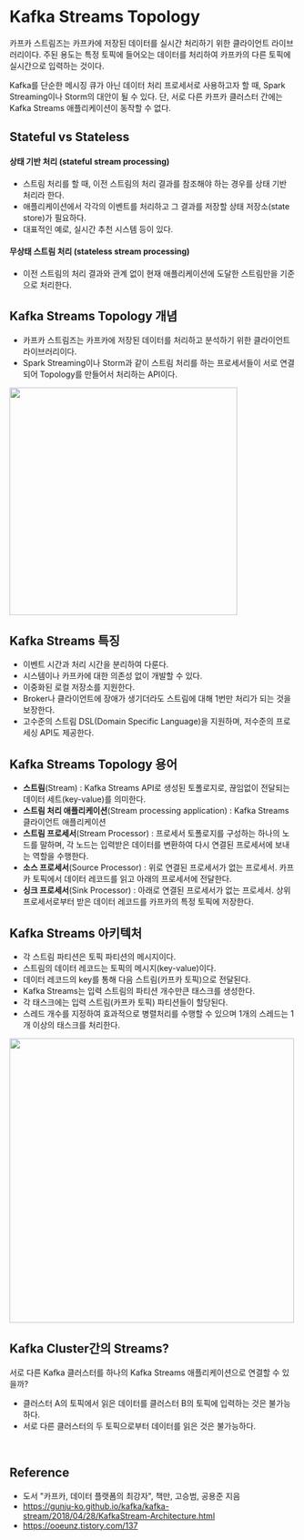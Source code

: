 # Kafka Streams Topology

카프카 스트림즈는 카프카에 저장된 데이터를 실시간 처리하기 위한 클라이언트 라이브러리이다. 주된 용도는 특정 토픽에 들어오는 데이터를 처리하여 카프카의 다른 토픽에 실시간으로 입력하는 것이다.

Kafka를 단순한 메시징 큐가 아닌 데이터 처리 프로세서로 사용하고자 할 때, Spark Streaming이나 Storm의 대안이 될 수 있다. 단, 서로 다른 카프카 클러스터 간에는 Kafka Streams 애플리케이션이 동작할 수 없다.



## Stateful vs Stateless



#### 상태 기반 처리 (stateful stream processing)

- 스트림 처리를 할 때, 이전 스트림의 처리 결과를 참조해야 하는 경우를 상태 기반 처리라 한다.
- 애플리케이션에서 각각의 이벤트를 처리하고 그 결과를 저장할 상태 저장소(state store)가 필요하다.
- 대표적인 예로, 실시간 추천 시스템 등이 있다.



#### 무상태 스트림 처리 (stateless stream processing)

- 이전 스트림의 처리 결과와 관계 없이 현재 애플리케이션에 도달한 스트림만을 기준으로 처리한다.





## Kafka Streams Topology 개념

- 카프카 스트림즈는 카프카에 저장된 데이터를 처리하고 분석하기 위한 클라이언트 라이브러리이다.
- Spark Streaming이나 Storm과 같이 스트림 처리를 하는 프로세서들이 서로 연결되어 Topology를 만들어서 처리하는 API이다.

<img src = "https://github.com/dhkdn9192/data_engineer_should_know/blob/master/interview/hadoop/img/kafka_streams_topology.jpeg" width="400px">



## Kafka Streams 특징

- 이벤트 시간과 처리 시간을  분리하여 다룬다.
- 시스템이나 카프카에 대한 의존성 없이 개발할 수 있다.
- 이중화된 로컬 저장소를 지원한다.
- Broker나 클라이언트에 장애가 생기더라도 스트림에 대해 1번만 처리가 되는 것을 보장한다.
- 고수준의 스트림 DSL(Domain Specific Language)을 지원하며, 저수준의 프로세싱 API도 제공한다.



## Kafka Streams Topology 용어

- **스트림**(Stream) : Kafka Streams API로 생성된 토폴로지로, 끊임없이 전달되는 데이터 세트(key-value)를 의미한다.
- **스트림 처리 애플리케이션**(Stream processing application) : Kafka Streams 클라이언트 애플리케이션
- **스트림 프로세서**(Stream Processor) : 프로세서 토폴로지를 구성하는 하나의 노드를 말하며, 각 노드는 입력받은 데이터를 변환하여 다시 연결된 프로세서에 보내는 역할을 수행한다.
- **소스 프로세서**(Source Processor) : 위로 연결된 프로세서가 없는 프로세서. 카프카 토픽에서 데이터 레코드를 읽고 아래의 프로세서에 전달한다.
- **싱크 프로세서**(Sink Processor) : 아래로 연결된 프로세서가 없는 프로세서. 상위 프로세서로부터 받은 데이터 레코드를 카프카의 특정 토픽에 저장한다.



## Kafka Streams 아키텍처

- 각 스트림 파티션은 토픽 파티션의 메시지이다.
- 스트림의 데이터 레코드는 토픽의 메시지(key-value)이다.
- 데이터 레코드의 key를 통해 다음 스트림(카프카 토픽)으로 전달된다.
- Kafka Streams는 입력 스트림의 파티션 개수만큰 태스크를 생성한다.
- 각 태스크에는 입력 스트림(카프카 토픽) 파티션들이 할당된다.
- 스레드 개수를 지정하여 효과적으로 병렬처리를 수행할 수 있으며 1개의 스레드는 1개 이상의 태스크를 처리한다.

<img src = "https://github.com/dhkdn9192/data_engineer_should_know/blob/master/interview/hadoop/img/kafka_streams_architecture.jpg" width="500px">






## Kafka Cluster간의 Streams?

서로 다른 Kafka 클러스터를 하나의 Kafka Streams 애플리케이션으로 연결할 수 있을까?
- 클러스터 A의 토픽에서 읽은 데이터를 클러스터 B의 토픽에 입력하는 것은 불가능하다.
- 서로 다른 클러스터의 두 토픽으로부터 데이터를 읽은 것은 불가능하다.






<br>

## Reference

- 도서 "카프카, 데이터 플랫폼의 최강자", 책만, 고승범, 공용준 지음
- https://gunju-ko.github.io/kafka/kafka-stream/2018/04/28/KafkaStream-Architecture.html
- https://ooeunz.tistory.com/137
